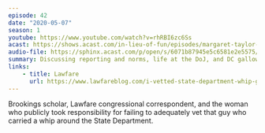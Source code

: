 ```yaml
---
episode: 42
date: "2020-05-07"
season: 1
youtube: https://www.youtube.com/watch?v=rhRBI6zc6Ss
acast: https://shows.acast.com/in-lieu-of-fun/episodes/margaret-taylor-may-7-2020
audio-file: https://sphinx.acast.com/p/open/s/6071b87945e5c6581e2e5575/e/613a75884cd44f0012dc21c5/media.mp3
summary: Discussing reporting and norms, life at the DoJ, and DC gallows humour
links:
    - title: Lawfare
      url: https://www.lawfareblog.com/i-vetted-state-department-whip-guy
---
```

Brookings scholar, Lawfare congressional correspondent, and the woman who publicly took responsibility for failing to adequately vet that guy who carried a whip around the State Department.
